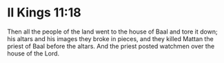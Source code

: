 # II Kings 11:18

Then all the people of the land went to the house of Baal and tore it down; his altars and his images they broke in pieces, and they killed Mattan the priest of Baal before the altars. And the priest posted watchmen over the house of the Lord.
